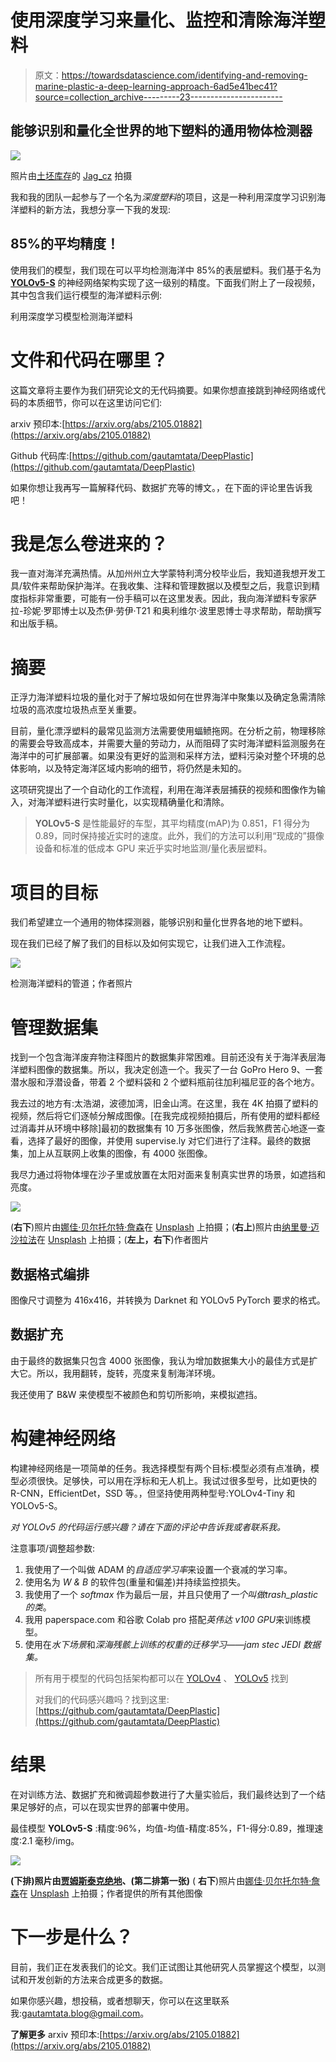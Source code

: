 # 使用深度学习来量化、监控和清除海洋塑料

> 原文：<https://towardsdatascience.com/identifying-and-removing-marine-plastic-a-deep-learning-approach-6ad5e41bec41?source=collection_archive---------23----------------------->

## 能够识别和量化全世界的地下塑料的通用物体检测器

![](img/e8e05a85f715418b5b2ff2bf54262cd2.png)

照片由[土坯库存](https://stock.adobe.com/ee/license-terms)的 [Jag_cz](https://stock.adobe.com/ee/contributor/201039361/jag-cz?load_type=author&prev_url=detail) 拍摄

我和我的团队一起参与了一个名为*深度塑料*的项目，这是一种利用深度学习识别海洋塑料的新方法，我想分享一下我的发现:

## 85%的平均精度！

使用我们的模型，我们现在可以平均检测海洋中 85%的表层塑料。我们基于名为 [**YOLOv5-S**](https://github.com/ultralytics/yolov5) 的神经网络架构实现了这一级别的精度。下面我们附上了一段视频，其中包含我们运行模型的海洋塑料示例:

利用深度学习模型检测海洋塑料

# 文件和代码在哪里？

这篇文章将主要作为我们研究论文的无代码摘要。如果你想直接跳到神经网络或代码的本质细节，你可以在这里访问它们:

arxiv 预印本:[https://arxiv.org/abs/2105.01882](https://arxiv.org/abs/2105.01882)

Github 代码库:[https://github.com/gautamtata/DeepPlastic](https://github.com/gautamtata/DeepPlastic)

如果你想让我再写一篇解释代码、数据扩充等的博文。，在下面的评论里告诉我吧！

# 我是怎么卷进来的？

我一直对海洋充满热情。从加州州立大学蒙特利湾分校毕业后，我知道我想开发工具/软件来帮助保护海洋。在我收集、注释和管理数据以及模型之后，我意识到精度指标非常重要，可能有一份手稿可以在这里发表。因此，我向海洋塑料专家萨拉-珍妮·罗耶博士以及杰伊·劳伊·T21 和奥利维尔·波里恩博士寻求帮助，帮助撰写和出版手稿。

# 摘要

正浮力海洋塑料垃圾的量化对于了解垃圾如何在世界海洋中聚集以及确定急需清除垃圾的高浓度垃圾热点至关重要。

目前，量化漂浮塑料的最常见监测方法需要使用蝠鲼拖网。在分析之前，物理移除的需要会导致高成本，并需要大量的劳动力，从而阻碍了实时海洋塑料监测服务在海洋中的可扩展部署。如果没有更好的监测和采样方法，塑料污染对整个环境的总体影响，以及特定海洋区域内影响的细节，将仍然是未知的。

这项研究提出了一个自动化的工作流程，利用在海洋表层捕获的视频和图像作为输入，对海洋塑料进行实时量化，以实现精确量化和清除。

> **YOLOv5-S** 是性能最好的车型，其平均精度(mAP)为 0.851，F1 得分为 0.89，同时保持接近实时的速度。此外，我们的方法可以利用“现成的”摄像设备和标准的低成本 GPU 来近乎实时地监测/量化表层塑料。

# 项目的目标

我们希望建立一个通用的物体探测器，能够识别和量化世界各地的地下塑料。

现在我们已经了解了我们的目标以及如何实现它，让我们进入工作流程。

![](img/72c09537d94aabbfac6d84adc51a7d50.png)

检测海洋塑料的管道；作者照片

# 管理数据集

找到一个包含海洋废弃物注释图片的数据集非常困难。目前还没有关于海洋表层海洋塑料图像的数据集。所以，我决定创造一个。我买了一台 GoPro Hero 9、一套潜水服和浮潜设备，带着 2 个塑料袋和 2 个塑料瓶前往加利福尼亚的各个地方。

我去过的地方有:太浩湖，波德加湾，旧金山湾。在这里，我在 4K 拍摄了塑料的视频，然后将它们逐帧分解成图像。[在我完成视频拍摄后，所有使用的塑料都经过消毒并从环境中移除]最初的数据集有 10 万多张图像，然后我煞费苦心地逐一查看，选择了最好的图像，并使用 supervise.ly 对它们进行了注释。最终的数据集，加上从互联网上收集的图像，有 4000 张图像。

我尽力通过将物体埋在沙子里或放置在太阳对面来复制真实世界的场景，如遮挡和亮度。

![](img/682b48931880acb09dde078ec1ed469b.png)

(**右下**)照片由[娜佳·贝尔托尔特·詹森](https://unsplash.com/@naja_bertolt_jensen?utm_source=unsplash&utm_medium=referral&utm_content=creditCopyText)在 [Unsplash](https://unsplash.com/s/photos/underwater-plastic?utm_source=unsplash&utm_medium=referral&utm_content=creditCopyText) 上拍摄；(**右上**)照片由[纳里曼·迈沙拉法](https://unsplash.com/@narimanmesharrafa?utm_source=unsplash&utm_medium=referral&utm_content=creditCopyText)在 [Unsplash](https://unsplash.com/s/photos/underwater-plastic?utm_source=unsplash&utm_medium=referral&utm_content=creditCopyText) 上拍摄；(**左上，右下**)作者图片

## 数据格式编排

图像尺寸调整为 416x416，并转换为 Darknet 和 YOLOv5 PyTorch 要求的格式。

## 数据扩充

由于最终的数据集只包含 4000 张图像，我认为增加数据集大小的最佳方式是扩大它。所以，我用翻转，旋转，亮度来复制海洋环境。

我还使用了 B&W 来使模型不被颜色和剪切所影响，来模拟遮挡。

# 构建神经网络

构建神经网络是一项简单的任务。我选择模型有两个目标:模型必须有点准确，模型必须很快。足够快，可以用在浮标和无人机上。我试过很多型号，比如更快的 R-CNN，EfficientDet，SSD 等。，但坚持使用两种型号:YOLOv4-Tiny 和 YOLOv5-S。

*对 YOLOv5 的代码运行感兴趣？请在下面的评论中告诉我或者联系我。*

注意事项/调整超参数:

1.  我使用了一个叫做 ADAM 的*自适应学习率*来设置一个衰减的学习率。
2.  使用名为 *W & B* 的软件包(重量和偏差)并持续监控损失。
3.  我使用了一个 *softmax* 作为最后一层，并且只使用了*一个叫做trash_plastic 的类*。
4.  我用 paperspace.com 和谷歌 Colab pro 搭配*英伟达 v100 GPU*来训练模型。
5.  使用在*水下场景*和*深海残骸上训练的权重的迁移学习——jam stec JEDI 数据集。*

> 所有用于模型的代码包括架构都可以在 [YOLOv4](https://github.com/AlexeyAB/darknet) 、 [YOLOv5](https://github.com/ultralytics/yolov5) 找到
> 
> 对我们的代码感兴趣吗？找到这里:[https://github.com/gautamtata/DeepPlastic](https://github.com/gautamtata/DeepPlastic)

# 结果

在对训练方法、数据扩充和微调超参数进行了大量实验后，我们最终达到了一个结果足够好的点，可以在现实世界的部署中使用。

最佳模型 **YOLOv5-S** :精度:96%，均值-均值-精度:85%，F1-得分:0.89，推理速度:2.1 毫秒/img。

![](img/025767f0b92edda8229cb27ed54bbee0.png)

**(下排)**照片由[贾姆斯泰克绝地](http://www.jamstec.go.jp/e/about/informations/notification_2021_maintenance.html)、**(第二排第一张)** ( **右下**)照片由[娜佳·贝尔托尔特·詹森](https://unsplash.com/@naja_bertolt_jensen?utm_source=unsplash&utm_medium=referral&utm_content=creditCopyText)在 [Unsplash](https://unsplash.com/s/photos/underwater-plastic?utm_source=unsplash&utm_medium=referral&utm_content=creditCopyText) 上拍摄；作者提供的所有其他图像

# 下一步是什么？

目前，我们正在发表我们的论文。我们正试图让其他研究人员掌握这个模型，以测试和开发创新的方法来合成更多的数据。

如果你感兴趣，想投稿，或者想聊天，你可以在这里联系我:[gautamtata.blog@gmail.com](mailto:gautamtata.blog@gmail.com)。

**了解更多** arxiv 预印本:[https://arxiv.org/abs/2105.01882](https://arxiv.org/abs/2105.01882)